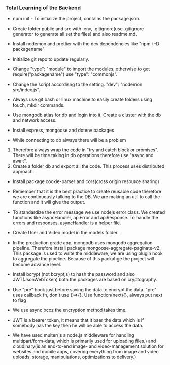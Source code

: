 ### Total Learning of the Backend

- npm init - To initialize the project, contains the package.json.
- Create folder public and src with .env, .gitignore(use .gitignore generator to generate all set the files) and also readme.md.
- Install nodemon and prettier with the dev dependencies like "npm i -D packagename"
- Initialize git repo to update regularly.
- Change "type": "module" to import the modules, otherwise to get require("packagename") use "type": "commonjs".
- Change the script accordisng to the setting. "dev": "nodemon src/index.js".
- Always use git bash or linux machine to easily create folders using touch, mkdir commands.
- Use mongodb atlas for db and login into it. Create a cluster with the db and network access.
- Install express, mongoose and dotenv packages

- While connecting to db always there will be a problem

1.  Therefore always wrap the code in "try and catch block or promises". There will be time taking in db operations therefore use "async and await".
2.  Create a folder db and export all the code. This process uses distributed approach.

- Install package cookie-parser and cors(cross origin resource sharing)

- Remember that it is the best practice to create reusable code therefore we are continuously talking to the DB. We are making an util to call the function and it will give the output.

- To standardize the error message we use nodejs error class. We created functions like asyncHandler, apiError and apiResponse. To handle the errors and responses. asyncHandler is a helper file.

- Create User and Video model in the models folder.
- In the production grade app, mongodb uses mongodb aggregation pipeline. Therefore install package mongoose-aggregate-paginate-v2. This package is used to write the middleware, we are using plugin hook to aggregate the pipeline. Because of this packahge the project will become advance level.
- Install bcrypt (not bcryptjs) to hash the password and also JWT(JsonWebToken) both the packages are based on cryptography.
- Use "pre" hook just before saving the data to encrypt the data. "pre" uses callback fn, don't use ()=>{}. Use function(next){}, always put next to flag
- We use async bcoz the encryption method takes time.
- JWT is a bearer token, it means that it baer the data which is if somebody has the key then he will be able to access the data.
- We have used multer(is a node.js middleware for handling multipart/form-data, which is primarily used for uploading files.) and cloudinary(is an end-to-end image- and video-management solution for websites and mobile apps, covering everything from image and video uploads, storage, manipulations, optimizations to delivery.)
